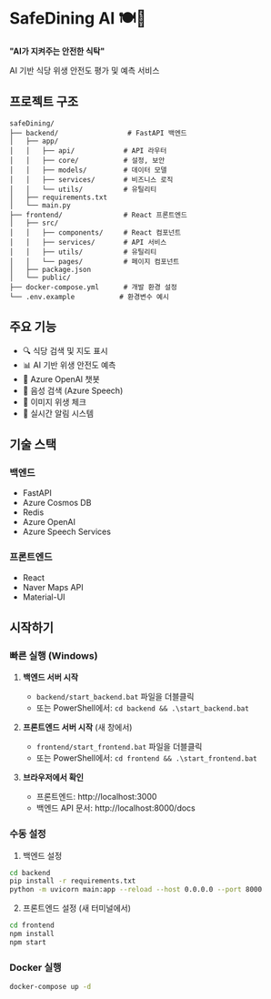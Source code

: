 # SafeDining AI 🍽️🤖
**"AI가 지켜주는 안전한 식탁"**

AI 기반 식당 위생 안전도 평가 및 예측 서비스

## 프로젝트 구조
```
safeDining/
├── backend/                 # FastAPI 백엔드
│   ├── app/
│   │   ├── api/            # API 라우터
│   │   ├── core/           # 설정, 보안
│   │   ├── models/         # 데이터 모델
│   │   ├── services/       # 비즈니스 로직
│   │   └── utils/          # 유틸리티
│   ├── requirements.txt
│   └── main.py
├── frontend/               # React 프론트엔드
│   ├── src/
│   │   ├── components/     # React 컴포넌트
│   │   ├── services/       # API 서비스
│   │   ├── utils/          # 유틸리티
│   │   └── pages/          # 페이지 컴포넌트
│   ├── package.json
│   └── public/
├── docker-compose.yml      # 개발 환경 설정
└── .env.example           # 환경변수 예시
```

## 주요 기능
- 🔍 식당 검색 및 지도 표시
- 📊 AI 기반 위생 안전도 예측
- 💬 Azure OpenAI 챗봇
- 🎤 음성 검색 (Azure Speech)
- 📸 이미지 위생 체크
- 🔔 실시간 알림 시스템

## 기술 스택
### 백엔드
- FastAPI
- Azure Cosmos DB
- Redis
- Azure OpenAI
- Azure Speech Services

### 프론트엔드
- React
- Naver Maps API
- Material-UI

## 시작하기

### 빠른 실행 (Windows)
1. **백엔드 서버 시작**
   - `backend/start_backend.bat` 파일을 더블클릭
   - 또는 PowerShell에서: `cd backend && .\start_backend.bat`

2. **프론트엔드 서버 시작** (새 창에서)
   - `frontend/start_frontend.bat` 파일을 더블클릭
   - 또는 PowerShell에서: `cd frontend && .\start_frontend.bat`

3. **브라우저에서 확인**
   - 프론트엔드: http://localhost:3000
   - 백엔드 API 문서: http://localhost:8000/docs

### 수동 설정
1. 백엔드 설정
```bash
cd backend
pip install -r requirements.txt
python -m uvicorn main:app --reload --host 0.0.0.0 --port 8000
```

2. 프론트엔드 설정 (새 터미널에서)
```bash
cd frontend
npm install
npm start
```

### Docker 실행
```bash
docker-compose up -d
```
